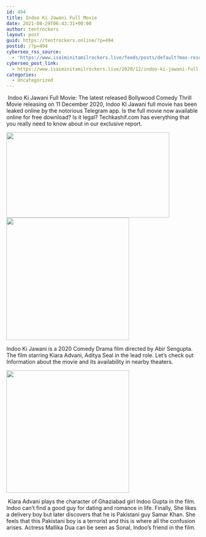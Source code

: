 ```yaml
---
id: 494
title: Indoo Ki Jawani Full Movie
date: 2021-08-29T06:43:31+00:00
author: tentrockers
layout: post
guid: https://tentrockers.online/?p=494
postid: /?p=494
cyberseo_rss_source:
  - 'https://www.isaiminitamilrockers.live/feeds/posts/default?max-results=150&start-index=151'
cyberseo_post_link:
  - https://www.isaiminitamilrockers.live/2020/12/indoo-ki-jawani-full-movie.html
categories:
  - Uncategorized
---
```

<meta content="&nbsp;Indoo Ki Jawani Full Movie: The latest released Bollywood Comedy Thrill Movie releasing on 11 December 2020, Indoo KI Jawani full movie has..." name="twitter:description" />

  


<center>
</center>

&nbsp;Indoo Ki Jawani Full Movie: The latest released Bollywood Comedy Thrill Movie releasing on 11 December 2020, Indoo KI Jawani full movie has been leaked online by the notorious Telegram app. Is the full movie now available online for free download? Is it legal? Techkashif.com has everything that you really need to know about in our exclusive report.<ins data-width="0" data-height="0" class="tc8080513ea" data-domain="//aaaaaco.com" data-affquery="/6a1501213b/c8080513ea/?placementName=default"></ins>

<div class="separator">
  <a href="https://1.bp.blogspot.com/-c8JitQBekY8/X9md8DJaYkI/AAAAAAAAACQ/peoGssH8PxUV33zrmNvfbvrRgwbq7VjtwCLcBGAsYHQ/s1280/maxresdefault%2B%25281%2529.jpg"><img loading="lazy" border="0" data-original-height="720" data-original-width="1280" height="223" src="https://1.bp.blogspot.com/-c8JitQBekY8/X9md8DJaYkI/AAAAAAAAACQ/peoGssH8PxUV33zrmNvfbvrRgwbq7VjtwCLcBGAsYHQ/w425-h223/maxresdefault%2B%25281%2529.jpg" width="425" /></a>
</div>

<div class="separator">
  <a href="https://aaaaaco.com/b7e8e06d99/198eb90820/?placementName=default" target="_blank" rel="noopener"><img border="0" data-original-height="166" data-original-width="800" src="https://1.bp.blogspot.com/-sKMt3fbpk8I/X9meJFDiHBI/AAAAAAAAACU/PbVk9oyXUFwAfEHH9RcCe38D-_mq2ZiogCLcBGAsYHQ/s320/unnamed.gif" width="320" /></a>
</div>

<ins data-width="0" data-height="0" class="tc8080513ea" data-domain="//aaaaaco.com" data-affquery="/6a1501213b/c8080513ea/?placementName=default"></ins>

Indoo Ki Jawani is a 2020 Comedy Drama film directed by Abir Sengupta. The film starring Kiara Advani, Aditya Seal in the lead role. Let’s check out Information about the movie and its availability in nearby theaters.

<div class="separator">
  <a href="https://aaaaaco.com/b7e8e06d99/d8dd339eee/?placementName=default" target="_blank" rel="noopener"><img border="0" data-original-height="166" data-original-width="800" src="https://1.bp.blogspot.com/-_k4csVlVrLg/X9medcLDkoI/AAAAAAAAACg/zB383LvYjJsZODDhnLwo_zOyduBRlxpZQCLcBGAsYHQ/s320/unnamed.gif" width="320" /></a>
</div>

&nbsp;Kiara Advani plays the character of Ghaziabad girl Indoo Gupta in the film. Indoo can’t find a good guy for dating and romance in life. Finally, She likes a delivery boy but later discovers that he is Pakistani guy Samar Khan. She feels that this Pakistani boy is a terrorist and this is where all the confusion arises. Actress Mallika Dua can be seen as Sonal, Indoo’s friend in the film.<ins data-width="0" data-height="0" class="tc8080513ea" data-domain="//aaaaaco.com" data-affquery="/6a1501213b/c8080513ea/?placementName=default"></ins>

<center>
</center>
